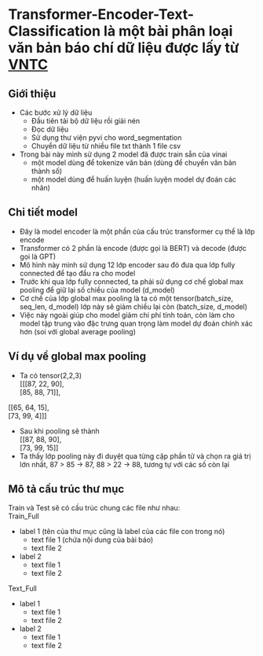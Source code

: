 # Transformer-Encoder-Text-Classification là một bài phân loại văn bản báo chí dữ liệu được lấy từ <a href='https://github.com/duyvuleo/VNTC/tree/master/Data/10Topics/Ver1.1'>VNTC</a>
## Giới thiệu
- Các bước xử lý dữ liệu
  - Đầu tiên tải bộ dữ liệu rồi giải nén
  - Đọc dữ liệu
  - Sử dụng thư viện pyvi cho word_segmentation
  - Chuyển dữ liệu từ nhiều file txt thành 1 file csv
- Trong bài này mình sử dụng 2 model đã được train sẵn của vinai
  - một model dùng để tokenize văn bản (dùng để chuyển văn bản thành số)
  - một model dùng để huấn luyện (huấn luyện model dự đoán các nhãn)
## Chi tiết model
- Đây là model encoder là một phần của cấu trúc transformer cụ thể là lớp encode
- Transformer có 2 phần là encode (được gọi là BERT) và decode (được gọi là GPT)
- Mô hình này mình sử dụng 12 lớp encoder sau đó đưa qua lớp fully connected để tạo đầu ra cho model
- Trước khi qua lớp fully connected, ta phải sử dụng cơ chế global max pooling để giữ lại số chiều của model (d_model)
- Cơ chế của lớp global max pooling là ta có một tensor(batch_size, seq_len, d_model) lớp này sẽ giảm chiều lại còn (batch_size, d_model)
- Việc này ngoài giúp cho model giảm chi phí tính toán, còn làm cho model tập trung vào đặc trưng quan trọng làm model dự đoán chính xác hơn (soi với global average pooling) 
## Ví dụ về global max pooling
- Ta có tensor(2,2,3)  
[[[87, 22, 90],  
[85, 88, 71]], 
  
[[65, 64, 15],  
[73, 99,  4]]]  
- Sau khi pooling sẽ thành  
[[87, 88, 90],  
[73, 99, 15]]  
- Ta thấy lớp pooling này đi duyệt qua từng cặp phần tử và chọn ra giá trị lớn nhất, 87 > 85 -> 87, 88 > 22 -> 88, tương tự với các số còn lại
        
## Mô tả cấu trúc thư mục
Train và Test sẽ có cấu trúc chung các file như nhau:  
Train_Full
- label 1 (tên của thư mục cũng là label của các file con trong nó)
  - text file 1 (chứa nội dung của bài báo)
  - text file 2
- label 2
  - text file 1
  - text file 2  
 
Text_Full
- label 1
  - text file 1
  - text file 2
- label 2
  - text file 1
  - text file 2
